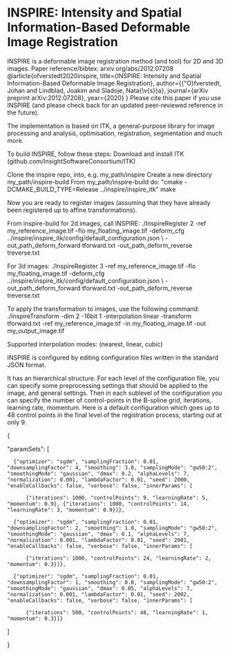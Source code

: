 # INSPIRE: Intensity and Spatial Information-Based Deformable Image Registration

INSPIRE is a deformable image registration method (and tool) for 2D and 3D images.
Paper reference/bibtex: arxiv.org/abs/2012.07208
@article{ofverstedt2020inspire,
  title={INSPIRE: Intensity and Spatial Information-Based Deformable Image Registration},
  author={{\"O}fverstedt, Johan and Lindblad, Joakim and Sladoje, Nata{\v{s}}a},
  journal={arXiv preprint arXiv:2012.07208},
  year={2020}
}
Please cite this paper if you use INSPIRE (and please check back for an updated peer-reviewed reference in the future).

The implementation is based on ITK, a general-purpose library for image processing and analysis, optimisation, registration, segmentation and much more.

To build INSPIRE, follow these steps:
Download and install ITK (github.com/InsightSoftwareConsortium/ITK)

Clone the inspire repo, into, e.g. my_path/inspire
Create a new directory my_path/inspire-build
From my_path/inspire-build do: "cmake -DCMAKE\_BUILD\_TYPE=Release ../inspire/inspire\_itk"
make

Now you are ready to register images (assuming that they have already been registered up to affine transformations).

From inspire-build for 2d images, call INSPIRE:
./InspireRegister 2 -ref my\_reference\_image.tif -flo my\_floating\_image.tif -deform_cfg ../inspire/inspire\_itk/config/default\_configuration.json \\
    -out\_path\_deform\_forward tforward.txt -out\_path\_deform\_reverse treverse.txt

For 3d images:
./InspireRegister 3 -ref my\_reference\_image.tif -flo my\_floating\_image.tif -deform_cfg ../inspire/inspire\_itk/config/default\_configuration.json \\
    -out\_path\_deform\_forward tforward.txt -out\_path\_deform\_reverse treverse.txt
    
To apply the transformation to images, use the following command:
./InspireTransform -dim 2 -16bit 1 -interpolation linear -transform tforward.txt -ref my\_reference\_image.tif -in my\_floating\_image.tif -out my\_output\_image.tif

Supported interpolation modes: (nearest, linear, cubic)

INSPIRE is configured by editing configuration files written in the standard JSON format.

It has an hierarchical structure. For each level of the configuration file, you can specify some preprocessing settings that should be applied to the image, and general settings. Then in each sublevel of the configuration you can specify the number of control-points in the B-spline grid, iterations, learning rate, momentum.
Here is a default configuration which goes up to 48 control points in the final level of the registration process, starting out at only 9.

{

  "paramSets": [
  
      {"optimizer": "sgdm", "samplingFraction": 0.01, "downsamplingFactor": 4, "smoothing": 3.0, "samplingMode": "gw50:2", "smoothingMode": "gaussian", "dmax": 0.2, "alphaLevels": 7, "normalization": 0.001, "lambdaFactor": 0.01, "seed": 2000, "enableCallbacks": false, "verbose": false, "innerParams": [
      
          {"iterations": 1000, "controlPoints": 9, "learningRate": 5, "momentum": 0.9}, {"iterations": 1000, "controlPoints": 14, "learningRate": 3, "momentum": 0.9}]},
          
      {"optimizer": "sgdm", "samplingFraction": 0.01, "downsamplingFactor": 2, "smoothing": 1.0, "samplingMode": "gw50:2", "smoothingMode": "gaussian", "dmax": 0.1, "alphaLevels": 7, "normalization": 0.001, "lambdaFactor": 0.01, "seed": 2001, "enableCallbacks": false, "verbose": false, "innerParams": [
      
          {"iterations": 1000, "controlPoints": 24, "learningRate": 2, "momentum": 0.3}]},
          
      {"optimizer": "sgdm", "samplingFraction": 0.01, "downsamplingFactor": 1, "smoothing": 0.0, "samplingMode": "gw50:2", "smoothingMode": "gaussian", "dmax": 0.05, "alphaLevels": 7, "normalization": 0.001, "lambdaFactor": 0.01, "seed": 2002, "enableCallbacks": false, "verbose": false, "innerParams": [
      
          {"iterations": 500, "controlPoints": 48, "learningRate": 1, "momentum": 0.3}]}
          
]

}

